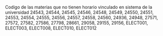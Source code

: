 Codigo de las materias que no tienen horario vinculado en sistema de la universidad
24543, 24544, 24545, 24546, 24548, 24549, 24550, 24551, 24553, 24554, 24555, 24556, 24557, 24558, 24560, 24936, 24948, 27571, 27572, 27582, 27586, 27798, 28661, 29058, 29155, 29156, ELECT001, ELECT003, ELECT008, ELECT010, ELECT012
